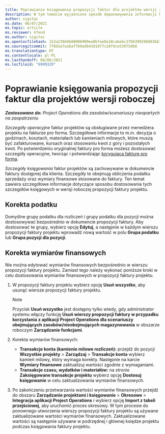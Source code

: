 ```yaml
---
title: Poprawianie księgowania propozycji faktur dla projektów wersji roboczej
description: W tym temacie wyjaśniono sposób dopasowywania informacji księgowych do wersji roboczej propozycji faktury.
author: sigitac
ms.date: 06/07/2021
ms.topic: article
ms.reviewer: kfend
ms.author: sigitac
ms.openlocfilehash: 153a239d4b88906909ee0bfae8a18cabebc3766399290d83bb79f5d6375a942c
ms.sourcegitcommit: 7f8d1e7a16af769adb43d1877c28fdce53975db8
ms.translationtype: HT
ms.contentlocale: pl-PL
ms.lasthandoff: 08/06/2021
ms.locfileid: "6999329"
---
```

# <a name="correct-the-accounting-on-draft-project-invoice-proposals"></a>Poprawianie księgowania propozycji faktur dla projektów wersji roboczej

_**Zastosowane do:** Project Operations dla zasobów/scenariuszy nieopartych na zaopatrzeniu_

*Szczegóły operacyjne* faktur projektów są obsługiwane przez menedżera projektu na fakturze pro forma. Szczegółowe informacje to m.in. decyzja o godzinach, kosztach, materiałach lub kamieniach milowych, które muszą być zafakturowane, kursach oraz stosowaniu kwot z góry i pozostałych kwot. Po potwierdzeniu oryginalnej faktury pro forma możesz dostosować szczegóły operacyjne, tworząc i potwierdzając [korygującą fakturę pro forma](../proforma-invoicing/corrective-invoices.md).

*Szczegóły księgowania* faktur projektów są zachowywane w dokumencie faktury dostępnej dla klienta. Szczegóły te obejmują obliczenia podatku sprzedaży oraz wymiary finansowe stosowane do faktury. Ten temat zawiera szczegółowe informacje dotyczące sposobu dostosowania tych szczegółów księgowych w wersji roboczej propozycji faktury projektu.

## <a name="adjust-sales-tax"></a>Korekta podatku

Domyślne grupy podatku dla rozliczeń i grupy podatku dla pozycji można dostosowywać bezpośrednio w dokumencie propozycji faktury. Aby dostosować te grupy, wybierz opcję **Edytuj**, a następnie w każdym wierszu propozycji faktury projektu wprowadź nową wartość w polu **Grupa podatku** lub **Grupa pozycji dla pozycji**.

## <a name="adjust-financial-dimensions"></a>Korekta wymiarów finansowych

Nie można edytować wymiarów finansowych bezpośrednio w wierszu propozycji faktury projektu. Zamiast tego należy wykonać poniższe kroki w celu dostosowania wymiarów finansowych w propozycji faktury projektu.

1. W propozycji faktury projektu wybierz opcję **Usuń wszystko**, aby usunąć wiersze propozycji faktury projektu.

    > [!NOTE]
    > Przycisk **Usuń wszystko** jest dostępny tylko wtedy, gdy administrator systemu włączy funkcję **Usuń wierszy propozycji faktury w przypadku korzystania z aplikacji Project Operations dla scenariuszy obejmujących zasobów/nieobejmujących magazynowania** w obszarze roboczym **Zarządzanie funkcjami**.

2. Korekta wymiarów finansowych:

    - **Transakcje konta (kamienie milowe rozliczeń):** przejdź do pozycji **Wszystkie projekty** \> **Zarządzaj** \> **Transakcje konta** wybierz kamień milowy, który wymaga korekty. Następnie na karcie **Wymiary finansowe** zaktualizuj wartości zgodnie z wymaganiami.
    - **Transakcje czasu, wydatków i materiałów:** na stronie **Zaksięgowane transakcje projektu** wybierz opcję **Dostosuj księgowanie** w celu zaktualizowania wymiarów finansowych.

3. Po zakończeniu przetwarzania wartości wymiarów finansowych przejdź do obszaru **Zarządzanie projektami i księgowanie** \> **Okresowe** \> **Integracja aplikacji Project Operations** i wybierz opcję **Import z tabeli przejściowej**, aby uruchomić proces okresowy. W tym procesie do ponownego utworzenia wierszy propozycji faktury projektu są używane zaktualizowane wartości wymiarów finansowych. Zaktualizowane wartości są następnie używane w podrzędnej i głównej księdze projektu podczas księgowania faktury projektu.

